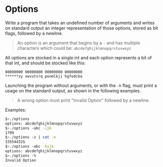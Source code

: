 # Options

Write a program that takes an undefined number of arguments and writes on standard output an integer representation of those options, stored as bit flags, followed by a newline.

> An option is an argument that begins by a `-` and has multiple characters which could be: `abcdefghijklmnopqrstuvwxyz`

All options are stocked in a single int and each option represents a bit of that
int, and should be stocked like this:
```
00000000 00000000 00000000 00000000
******zy xwvutsrq ponmlkji hgfedcba
```
Launching the program without arguments, or with the `-h` flag, must print a usage on the standard output, as shown in the following examples.

>A wrong option must print "Invalid Option" followed by a newline.

Examples:
``` bash
$>./options
options: abcdefghijklmnopqrstuvwxyz
$>./options -abc -ijk
1799
$>./options -z | cat -e
33554432$
$>./options -abc -hijk
options: abcdefghijklmnopqrstuvwxyz
$>./options -%
Invalid Option
```